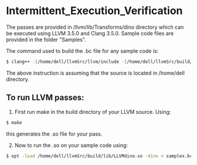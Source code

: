 # Intermittent_Execution_Verification

The passes are provided in /llvm/lib/Transforms/dino directory which can be executed using LLVM 3.5.0 and Clang 3.5.0.
Sample code files are provided in the folder "Samples".

The command used to build the .bc file for any sample code is:
```bash
$ clang++ -I/home/dell/llvmSrc/llvm/include -I/home/dell/llvmSrc/build/include -std=c++11 -emit-llvm samplex.cpp -c -o samplex.bc
```
The above instruction is assuming that the source is located in /home/dell directory.

## To run LLVM passes:
1) First run make in the build directory of your LLVM source. Using:
```bash
$ make
```
this generates the .so file for your pass.

2) Now to run the .so on your sample code using:
```bash
$ opt -load /home/dell/llvmSrc/build/lib/LLVMdino.so -dino < samplex.bc > /dev/null
```
